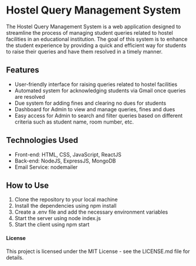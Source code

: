 # Hostel Query Management System
The Hostel Query Management System is a web application designed to streamline the process of managing student queries related to hostel facilities in an educational institution. The goal of this system is to enhance the student experience by providing a quick and efficient way for students to raise their queries and have them resolved in a timely manner.

## Features
* User-friendly interface for raising queries related to hostel facilities
* Automated system for acknowledging students via Gmail once queries are resolved
* Due system for adding fines and clearing no dues for students
* Dashboard for Admin to view and manage queries, fines and dues
* Easy access for Admin to search and filter queries based on different criteria such as student name, room number, etc.
            
## Technologies Used
* Front-end: HTML, CSS, JavaScript, ReactJS
* Back-end: NodeJS, ExpressJS, MongoDB
* Email Service: nodemailer

## How to Use
1. Clone the repository to your local machine
2. Install the dependencies using npm install
3. Create a .env file and add the necessary environment variables
4. Start the server using node index.js
5. Start the client using npm start
#### License
This project is licensed under the MIT License - see the LICENSE.md file for details.
